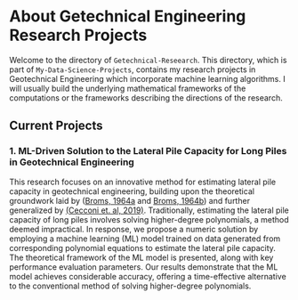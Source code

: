 # **About Getechnical Engineering Research Projects**

Welcome to the directory of `Getechnical-Reseearch`. This directory, which is part of `My-Data-Science-Projects`,
contains my research projects in Geotechnical Engineering which incorporate machine learning algorithms.
I will usually build the underlying mathematical frameworks of the computations or the frameworks describing the
directions of the research.

## **Current Projects**

### 1. ML-Driven Solution to the Lateral Pile Capacity for Long Piles in Geotechnical Engineering

This research focuses on an innovative method for estimating lateral pile capacity in geotechnical engineering,
building upon the theoretical groundwork laid by ([Broms, 1964a](https://doi.org/10.1061/JSFEAQ.0000611) and
[Broms, 1964b](https://doi.org/10.1061/JSFEAQ.0000614)) and further generalized by
[(Cecconi et. al, 2019)](https://doi.org/10.1016/j.sandf.2019.01.007). Traditionally, estimating the lateral pile
capacity of long piles involves solving higher-degree polynomials, a method deemed impractical. In response,
we propose a numeric solution by employing a machine learning (ML) model trained on data generated from corresponding
polynomial equations to estimate the lateral pile capacity. The theoretical framework of the ML model is presented,
along with key performance evaluation parameters. Our results demonstrate that the ML model achieves considerable
accuracy, offering a time-effective alternative to the conventional method of solving higher-degree polynomials.
